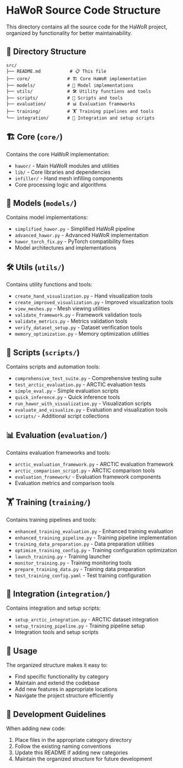 # HaWoR Source Code Structure

This directory contains all the source code for the HaWoR project, organized by functionality for better maintainability.

## 📁 Directory Structure

```
src/
├── README.md           # 📋 This file
├── core/              # 🏗️ Core HaWoR implementation
├── models/            # 🤖 Model implementations
├── utils/             # 🛠️ Utility functions and tools
├── scripts/           # 📜 Scripts and tools
├── evaluation/        # 📊 Evaluation frameworks
├── training/          # 🏋️ Training pipelines and tools
└── integration/       # 🔗 Integration and setup scripts
```

## 🏗️ Core (`core/`)
Contains the core HaWoR implementation:
- `hawor/` - Main HaWoR modules and utilities
- `lib/` - Core libraries and dependencies
- `infiller/` - Hand mesh infilling components
- Core processing logic and algorithms

## 🤖 Models (`models/`)
Contains model implementations:
- `simplified_hawor.py` - Simplified HaWoR pipeline
- `advanced_hawor.py` - Advanced HaWoR implementation
- `hawor_torch_fix.py` - PyTorch compatibility fixes
- Model architectures and implementations

## 🛠️ Utils (`utils/`)
Contains utility functions and tools:
- `create_hand_visualization.py` - Hand visualization tools
- `create_improved_visualization.py` - Improved visualization tools
- `view_meshes.py` - Mesh viewing utilities
- `validate_framework.py` - Framework validation tools
- `validate_metrics.py` - Metrics validation tools
- `verify_dataset_setup.py` - Dataset verification tools
- `memory_optimization.py` - Memory optimization utilities

## 📜 Scripts (`scripts/`)
Contains scripts and automation tools:
- `comprehensive_test_suite.py` - Comprehensive testing suite
- `test_arctic_evaluation.py` - ARCTIC evaluation tests
- `simple_eval.py` - Simple evaluation scripts
- `quick_inference.py` - Quick inference tools
- `run_hawor_with_visualization.py` - Visualization scripts
- `evaluate_and_visualize.py` - Evaluation and visualization tools
- `scripts/` - Additional script collections

## 📊 Evaluation (`evaluation/`)
Contains evaluation frameworks and tools:
- `arctic_evaluation_framework.py` - ARCTIC evaluation framework
- `arctic_comparison_script.py` - ARCTIC comparison tools
- `evaluation_framework/` - Evaluation framework components
- Evaluation metrics and comparison tools

## 🏋️ Training (`training/`)
Contains training pipelines and tools:
- `enhanced_training_evaluation.py` - Enhanced training evaluation
- `enhanced_training_pipeline.py` - Training pipeline implementation
- `training_data_preparation.py` - Data preparation utilities
- `optimize_training_config.py` - Training configuration optimization
- `launch_training.py` - Training launcher
- `monitor_training.py` - Training monitoring tools
- `prepare_training_data.py` - Training data preparation
- `test_training_config.yaml` - Test training configuration

## 🔗 Integration (`integration/`)
Contains integration and setup scripts:
- `setup_arctic_integration.py` - ARCTIC dataset integration
- `setup_training_pipeline.py` - Training pipeline setup
- Integration tools and setup scripts

## 🚀 Usage

The organized structure makes it easy to:
- Find specific functionality by category
- Maintain and extend the codebase
- Add new features in appropriate locations
- Navigate the project structure efficiently

## 📝 Development Guidelines

When adding new code:
1. Place files in the appropriate category directory
2. Follow the existing naming conventions
3. Update this README if adding new categories
4. Maintain the organized structure for future development
